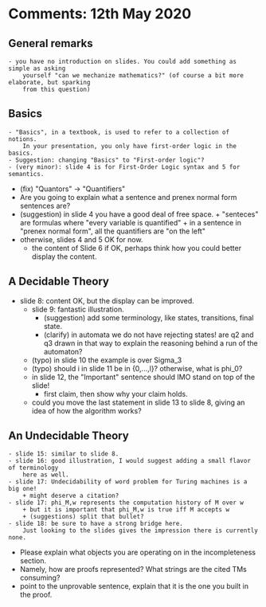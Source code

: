# Comments: 12th May 2020

## General remarks

	- you have no introduction on slides. You could add something as simple as asking
		yourself "can we mechanize mathematics?" (of course a bit more elaborate, but sparking
		from this question)

## Basics

	- "Basics", in a textbook, is used to refer to a collection of notions.
		In your presentation, you only have first-order logic in the basics.
	- Suggestion: changing "Basics" to "First-order logic"?
	- (very minor): slide 4 is for First-Order Logic syntax and 5 for semantics.
  - (fix) "Quantors" -> "Quantifiers"
  - Are you going to explain what a sentence and prenex normal form sentences are?
  - (suggestion) in slide 4 you have a good deal of free space.
		+ "senteces" are formulas where "every variable is quantified"
		+ in a sentence in "prenex normal form", all the quantifiers are "on the left" 
  - otherwise, slides 4 and 5 OK for now.
	- the content of Slide 6 if OK, perhaps think how you could better display the content.

## A Decidable Theory

  - slide 8: content OK, but the display can be improved.
	- slide 9: fantastic illustration.
		+ (suggestion) add some terminology, like states, transitions, final state.
		+ (clarify) in automata we do not have rejecting states! are q2 and q3
			drawn in that way to explain the reasoning behind a run of the automaton?
	- (typo) in slide 10 the example is over Sigma_3
	- (typo) should i in slide 11 be in {0,...,l}? otherwise, what is phi_0?
	- in slide 12, the "Important" sentence should IMO stand on top of the slide!
		+ first claim, then show why your claim holds.
	- could you move the last statement in slide 13 to slide 8, giving an idea of how
		the algorithm works?
	
## An Undecidable Theory
	- slide 15: similar to slide 8.
	- slide 16: good illustration, I would suggest adding a small flavor of terminology
		here as well.
	- slide 17: Undecidability of word problem for Turing machines is a big one!
		+ might deserve a citation?
	- slide 17: phi_M,w represents the computation history of M over w
		+ but it is important that phi_M,w is true iff M accepts w
		+ (suggestions) split that bullet?
	- slide 18: be sure to have a strong bridge here.
		Just looking to the slides gives the impression there is currently none.

- Please explain what objects you are operating on in the incompleteness section.
- Namely, how are proofs represented? What strings are the cited TMs consuming?
- point to the unprovable sentence, explain that it is the one you built in the proof.
